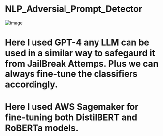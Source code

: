 # NLP_Adversial_Prompt_Detector

![image](https://github.com/user-attachments/assets/6bf192e6-4246-48b5-9fe8-ee166c8fa4bc)

# Here I used GPT-4 any LLM can be used in a similar way to safegaurd it from JailBreak Attemps. Plus we can always fine-tune the classifiers accordingly.
# Here I used AWS Sagemaker for fine-tuning both DistilBERT and RoBERTa models.

